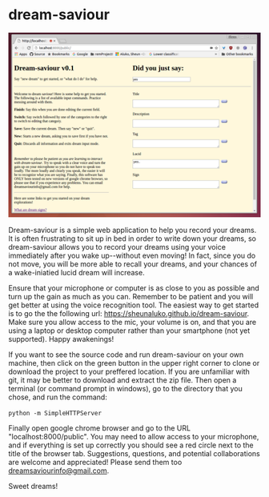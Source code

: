 # dream-saviour
![Alt text](/img/DSimage.png?raw=true )

  Dream-saviour is a simple web application to help you record your dreams. It is often frustrating to sit up in bed in order to write down your dreams, so dream-saviour allows you to record your dreams using your voice immediately after you wake up--without even moving! In fact, since you do not move, you will be more able to recall your dreams, and your chances of a wake-iniatied lucid dream will increase. 

  Ensure that your microphone or computer is as close to you as possible and turn up the gain as much as you can. Remember to be patient and you will get better at using the voice recognition tool. The easiest way to get started is to go the the following url: https://sheunaluko.github.io/dream-saviour. Make sure you allow access to the mic, your volume is on, and that you are using a laptop or desktop computer rather than your smartphone (not yet supported). Happy awakenings!
  
  If you want to see the source code and run dream-saviour on your own machine, then click on the green button in the upper right corner to clone or download the project to your preffered location. If you are unfamiliar with git, it may be better to download and extract the zip file. Then open a terminal (or command prompt in windows), go to the directory that you chose, and run the command:

 `python -m SimpleHTTPServer` 

Finally open google chrome browser and go to the URL "localhost:8000/public". You may need to allow access to your microphone, and if everything is set up correctly you should see a red circle next to the title of the browser tab. Suggestions, questions, and potential collaborations are welcome and appreciated! Please send them too dreamsaviourinfo@gmail.com. 

Sweet dreams! 


